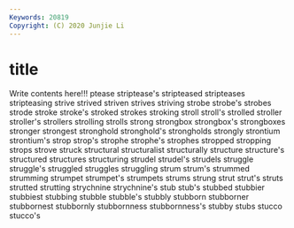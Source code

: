 ```yaml
---
Keywords: 20819
Copyright: (C) 2020 Junjie Li
---
```


# title

Write contents here!!!
ptease 
striptease's 
stripteased 
stripteases 
stripteasing 
strive
strived 
striven 
strives 
striving 
strobe 
strobe's 
strobes 
strode 
stroke 
stroke's
stroked 
strokes 
stroking 
stroll 
stroll's 
strolled 
stroller 
stroller's 
strollers 
strolling
strolls 
strong 
strongbox 
strongbox's 
strongboxes 
stronger 
strongest 
stronghold 
stronghold's 
strongholds
strongly 
strontium 
strontium's 
strop 
strop's 
strophe 
strophe's 
strophes 
stropped 
stropping
strops 
strove 
struck 
structural 
structuralist 
structurally 
structure 
structure's 
structured 
structures
structuring 
strudel 
strudel's 
strudels 
struggle 
struggle's 
struggled 
struggles 
struggling 
strum
strum's 
strummed 
strumming 
strumpet 
strumpet's 
strumpets 
strums 
strung 
strut 
strut's
struts 
strutted 
strutting 
strychnine 
strychnine's 
stub 
stub's 
stubbed 
stubbier 
stubbiest
stubbing 
stubble 
stubble's 
stubbly 
stubborn 
stubborner 
stubbornest 
stubbornly 
stubbornness 
stubbornness's
stubby 
stubs 
stucco 
stucco's 
